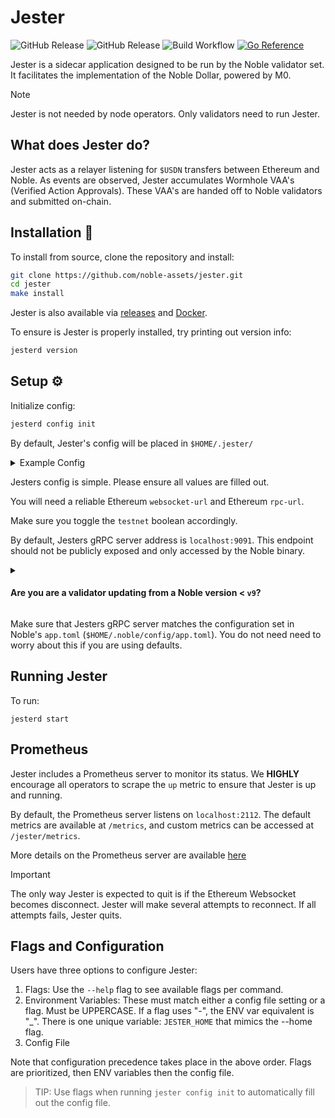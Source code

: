 # Jester

![GitHub Release](https://img.shields.io/github/v/release/noble-assets/jester?filter=v*)
![GitHub Release](https://img.shields.io/github/v/release/noble-assets/jester?filter=api%2Fv*)
![Build Workflow](https://github.com/noble-assets/jester/actions/workflows/release.yml/badge.svg)
[![Go Reference](https://pkg.go.dev/badge/jester.noble.zyx.svg)](https://pkg.go.dev/jester.noble.zyx)

Jester is a sidecar application designed to be run by the Noble validator set. It facilitates the implementation of the Noble Dollar, powered by M0.

> [!NOTE]
> Jester is not needed by node operators. Only validators need to run Jester.

## What does Jester do?

Jester acts as a relayer listening for `$USDN` transfers between Ethereum and Noble.
As events are observed, Jester accumulates Wormhole VAA's (Verified Action Approvals).
These VAA's are handed off to Noble validators and submitted on-chain.

## Installation 💾

To install from source, clone the repository and install:

```sh
git clone https://github.com/noble-assets/jester.git
cd jester
make install
```

Jester is also available via [releases](https://github.com/noble-assets/jester/releases) and [Docker](https://github.com/noble-assets/jester/pkgs/container/jester).

To ensure is Jester is properly installed, try printing out version info:

```sh
jesterd version
```

## Setup ⚙

Initialize config:

```sh
jesterd config init
```

By default, Jester's config will be placed in `$HOME/.jester/`

<details>
<summary>Example Config</summary>

```toml
# log level format (info, debug, warn, error)
log-level = "debug"
# log style format (text, json, pretty)
log-style = "pretty"
testnet = false
# jester's gRPC server
server-address = "localhost:9091"

[ethereum]
  websocket-url = "wss://MY-ENDPOINT"
  rpc-url = "https://MY-ENDPOINT"

# Prometheus Metrics
[metrics]
  enabled = true
  address = "localhost:2112"
```

</details>

Jesters config is simple. Please ensure all values are filled out.

You will need a reliable Ethereum `websocket-url` and Ethereum `rpc-url`.

Make sure you toggle the `testnet` boolean accordingly.

By default, Jesters gRPC server address is `localhost:9091`. This endpoint should not be publicly exposed and only accessed by the Noble binary.

<details>
<summary><h4>Are you are a validator updating from a Noble version < <code>v9</code>?</h4></summary>

You will need to add the following to Nobles `app.toml` file. By default this file lives at `$HOME/.noble/config/app.toml`

```toml
###############################################################################
###                             Jester (sidecar)                            ###
###############################################################################

[jester]

# Jesters gRPC server address. 
# This should not conflict with the Tendermint gRPC server.
grpc-server = "localhost:9091"
```

> New versions of Noble will automatically have this field when initialized.

</details>

Make sure that Jesters gRPC server matches the configuration set in Noble's `app.toml` (`$HOME/.noble/config/app.toml`).
You do not need need to worry about this if you are using defaults.

## Running Jester

To run:

`jesterd start`

## Prometheus

Jester includes a Prometheus server to monitor its status. We **HIGHLY** encourage all operators to scrape the `up` metric to ensure that Jester is up and running.

By default, the Prometheus server listens on `localhost:2112`. The default metrics are available at `/metrics`, and custom metrics can be accessed at `/jester/metrics`.

More details on the Prometheus server are available [here](./docs/prometheus.md)

> [!IMPORTANT]
> The only way Jester is expected to quit is if the Ethereum Websocket becomes disconnect.
> Jester will make several attempts to reconnect. If all attempts fails, Jester quits.

## Flags and Configuration

Users have three options to configure Jester:

1. Flags: Use the `--help` flag to see available flags per command.
2. Environment Variables: These must match either a config file setting or a flag. Must be UPPERCASE. If a flag uses "-", the ENV var equivalent is "_". There is one unique variable: `JESTER_HOME` that mimics the --home flag.
3. Config File

Note that configuration precedence takes place in the above order. Flags are prioritized, then ENV variables then the config file.

> TIP: Use flags when running `jester config init` to automatically fill out the config file.

